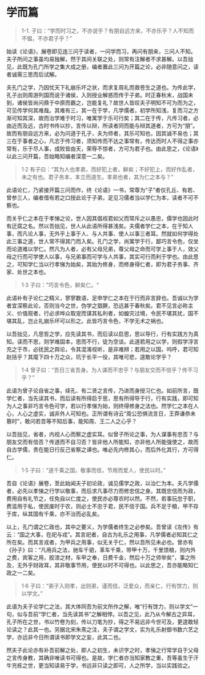 # 学而篇

> 1-1. 子曰：“学而时习之，不亦说乎？有朋自远方来，不亦乐乎？人不知而不愠，不亦君子乎？”

始读《论语》，展卷即见连三问于读者，一问学而习，再问有朋来，三问人不知。夫子所问之事虽均易独解，然于其间关联之处，则常有注解者不求甚解。以吾拙见，此既为孔门所学之集大成之册，编者置此三问为开篇之论，必非随意问之，读者诚需三思而后试解。

夫孔门之学，乃因忧天下礼崩乐坏之状，而求复周礼而救苍生之道也。为传此学，孔子出则周游列国而说于诸侯，入则授业解惑而传于子弟。时正春秋末，战国未到，诸侯皆尚问鼎于中原而霸之，岂能复礼？故世人皆叹夫子明知不可为而为之，可见传学何其难哉。其难有三，其一在于学，凡学儒者，初学所知浅，复而习之方渐可知其深，故而治学难于时习，唯寓学于乐可行矣；其二在于传，凡传习者，必由近而及远，古时书传以抄，言传以辩，所读者同而能与辩其道者，方可为“朋”。故而有朋自远方来，必为问道于孔子，夫为师者，其乐可知也，因其诚不易也；其三在于事者之心，凡志于传习者，须知传而不达之事常有，传达而时人不得之事亦常有，乐于尽人事，成败皆由天，荣辱不惊者，方可为君子也。由此思之，《论语》以此三问开篇，吾始略知编者深意一二矣。

> 1·2 有子曰：“其为人也孝弟，而好犯上者，鲜矣；不好犯上，而好作乱者，未之有也。君子务本，本立而道生。孝弟也者，其为仁之本与？”  

此语论仁，乃紧接开篇三问而作，终《论语》一书，常尊为“子”者仅孔丘、有若、曾参三人，编者借有若之口授此论于子弟，足见习儒者当以学仁为本，读者不可不察也。

而关乎仁之本在于孝悌之论，世人因其倡视君如父而常斥之以愚忠，儒学也因此时有迂腐之名。然以吾拙见，世人从此语所得甚浅矣。夫儒者学仁之本，在于知人事，而凡论人事，无外乎上事于人、与人共事、使人以事三者耳。然就如何学得处此三事之道，世人常不得其门而入矣。孔门之学，尚寓学于行，鄙巧言令色，仅坐而论道难以学仁。然凡为人者，必有父母兄弟，尊父母之命而可学上事于人，效父母之行而可学使人以事，与兄弟事而可学与人共事，其实可行而利于学也。由此思之，可知学仁当以行孝悌为始矣，其始为修身，而修身得仁者，即为君子务事、齐家、处世之本也。

> 1·3 子曰：”巧言令色，鲜矣仁。“

此语补有子论仁之精义，寥寥数语，足申学仁之本在于行而非言辞也。吾诚以为学者宜深察此论，否则当今之世，伪学之猖獗，恐远甚于春秋矣。君不见言必称主义、价值观者，行必求哗众取宠而谋其私利者，如蝗灾过境，令民不堪其扰，国不堪其乱，岂止礼崩乐坏可以形之。此皆巧言令色，不学无术之祸也。

以吾拙见，凡思哲之学，应先读其书，而后读以启思，思以导行，行有实践方为真知。读而不思，则学难固本，思而不行，徒为空谈。此道若用之以学，则假学浮言充之于市，必扰民之舆论，令其混淆视听，是非难辨；若用之以国，呜呼，君可知赵括乎？其麾下四十万之众，坑于长平一役，其唯可悲，遑敢论学乎？

> 1·4 曾子曰：“吾日三省吾身。为人谋而不忠乎？与朋友交而不信乎？传不习乎？”

此语为曾子论自省之事，续孔、有二贤之言传，乃进而身授习仁也。如前所言，既学仁者，当先读其书，而后读有所得启于思，思有所得导于行，行有实践，即可知为人之事非巧言令色可学，若以行孝悌为始，则终得修身之法也。然学仁之本在人心，人心之虚实，诚非外人可知也。正所谓有诗云“周公恐惧流言日，王莽谦恭未篡时”，敢问若吾等不知后事，能知周、王二人之心乎？

以吾拙见，省者，内视人心而察之虚实耳。似曾子所论之事，为人谋事有忠否？与朋友交而有信否？传道而不自习否？皆非他人所能知，亦非他人所能强使之，故而自古学儒，贵在能日行反己省察之课也。唯必先内修其心，而后外化其行，方可得仁。

> 1·5 子曰：“道千乘之国，敬事而信，节用而爱人，使民以时。”

吾自《论语》展卷，至此始闻夫子初论政，诚见儒学之政，以治仁为本。夫凡学儒者，必先以孝悌之行学以敬事，而后求凡事尽力而修忠信之身。其既忠信而为政，费用自有礼节之，任免自以仁度之，使民亦必尊农时以然。不然，若事玩忽于职，费滥用于私，使民废时于农，则必士不忠于君，民不信于国。兵不足于粮，甲不存于库，纵其国有千乘，亦不治而必乱矣。

以上，孔门谓之仁政也，其中之要义，为学儒者终生之必参矣。吾曾读《左传》有云：“国之大事，在祀与戎”。其言祀者，自古为礼乐之用事，凡学儒者必知其仁之所在矣。而其言戎者，为甲兵之用事，似无关于仁，然以吾所见未必也。曾亦有《孙子》曰：“凡用兵之法，驰车千驷，革车千乘，带甲十万，千里馈粮，则内外之费，宾客之用，胶漆之材，车甲之奉，日费千金，然后十万之师举矣”，事之所及，无外乎财政耳，其非敬事节用，使民以时不可得也。以此思之，吾亦能略知仁政之一二矣。

> 1·6 子曰：“弟子入则孝，出则弟，谨而信，泛爱众，而亲仁，行有馀力，则以学文。”

此语为夫子论学仁之法，其大体同吾为前文所作之解，唯“行有馀力，则以学文”一句，似与吾前“学仁者，当先读其书”之解相悖。以吾之见，此乃从今解古之异耳，孔子所在之世，书以竹卷为刻，传以刀笔为抄，得之不易远非今世可及，更遑敢轻论读之？此其一也。另据北宋朱熹之注，夫子谓之学文，实为礼乐射御书数六艺之学，亦远非今日所谓读书即学文之妄，此其二也。

然夫子此论亦有补吾前解之处，即人之初生，未识字之时，孝悌之行常学自于父母之言传身教，其确非唯读书可得也。是故，学仁者亦当知家教之重，吾等虽生于汗牛充栋之世，更当知读易于学，书远非只读之即可，人之所学，当以实践验之。
